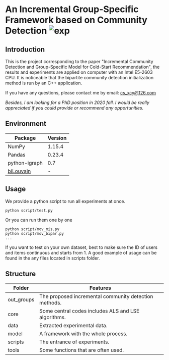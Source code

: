
# An Incremental Group-Specific Framework based on Community Detection ![exp](http://badges.github.io/stability-badges/dist/experimental.svg)
## Introduction
This is the project corresponding to the paper "Incremental Community Detection and
Group-Specific Model for Cold-Start Recommendation", the results and experiments are 
applied on computer with an Intel E5-2603 CPU. It is noticeable that the bipartite community detection
initialization method is run by an C++ application.

If you have any questions, please contact me by email: cs_xcy@126.com

*Besides, I am looking for a PhD position in 2020 fall. I would be really appreciated if you could provide or recommend any opportunities.*

## Environment
 |Package   |Version   |
| ------------ | ------------ |
|NumPy   |1.15.4   |
|Pandas   |0.23.4   |
|python-igraph   |0.7   |
|[biLouvain](https://github.com/paolapesantez/biLouvain)|-|

## Usage
We provide a python script to run all experiments at once.

    
    python script/test.py
    
Or you can run them one by one

    python script/mov_mis.py
    python script/mov_bipar.py
    ...
    
If you want to test on your own dataset, best to make sure the ID of users and items continuous and starts from 1. A good example of usage can be found in the any files located in scripts folder.
    
## Structure

|Folder  |Features   |
| ------------ | ------------ |
|out_groups   |The proposed incremental community detection methods.   |
|core   |Some central codes includes ALS and LSE algorithms.|
|data   |Extracted experimental data.|
|model   |A framework with the whole process.|
|scripts   |The entrance of experiments.|
|tools   |Some functions that are often used.|

    
    

